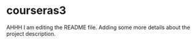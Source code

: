 
# courseras3
AHHH
I am editing the README file. Adding some more details about the project description.
